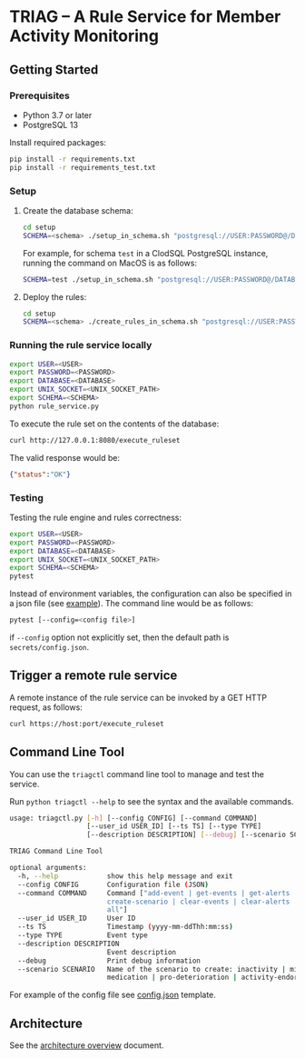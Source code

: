 # TRIAG – A Rule Service for Member Activity Monitoring

## Getting Started

### Prerequisites

- Python 3.7 or later
- PostgreSQL 13

Install required packages:

```sh
pip install -r requirements.txt
pip install -r requirements_test.txt
```

### Setup

1. Create the database schema:

    ```sh
    cd setup
    SCHEMA=<schema> ./setup_in_schema.sh "postgresql://USER:PASSWORD@/DATABASE?host=UNIX_SOCKET_PATH"
    ```

    For example, for schema `test` in a ClodSQL PostgreSQL instance, running the command on MacOS is as follows:

    ```sh
    SCHEMA=test ./setup_in_schema.sh "postgresql://USER:PASSWORD@/DATABASE?host=/Users/USERNAME/cloudsql/CONNECTION_NAME"
    ```

2. Deploy the rules:

    ```sh
    cd setup
    SCHEMA=<schema> ./create_rules_in_schema.sh "postgresql://USER:PASSWORD@/DATABASE?host=UNIX_SOCKET_PATH"
    ```

### Running the rule service locally

```sh
export USER=<USER> 
export PASSWORD=<PASSWORD>
export DATABASE=<DATABASE>
export UNIX_SOCKET=<UNIX_SOCKET_PATH>
export SCHEMA=<SCHEMA>
python rule_service.py
```

To execute the rule set on the contents of the database:

```sh
curl http://127.0.0.1:8080/execute_ruleset
```

The valid response would be:

```json
{"status":"OK"}
```

### Testing

Testing the rule engine and rules correctness:

```sh
export USER=<USER> 
export PASSWORD=<PASSWORD>
export DATABASE=<DATABASE>
export UNIX_SOCKET=<UNIX_SOCKET_PATH>
export SCHEMA=<SCHEMA>
pytest
```

Instead of environment variables, the configuration can also be specified in a json file (see [example](config.template.json)).
The command line would be as follows:

```sh
pytest [--config=<config file>]
```

if `--config` option not explicitly set, then the default path is `secrets/config.json`.

## Trigger a remote rule service

A remote instance of the rule service can be invoked by a GET HTTP request, as follows:

```sh
curl https://host:port/execute_ruleset
```

## Command Line Tool

You can use the `triagctl` command line tool to manage and test the service.

Run `python triagctl --help` to see the syntax and the available commands.

```sh
usage: triagctl.py [-h] [--config CONFIG] [--command COMMAND]
                   [--user_id USER_ID] [--ts TS] [--type TYPE]
                   [--description DESCRIPTION] [--debug] [--scenario SCENARIO]

TRIAG Command Line Tool

optional arguments:
  -h, --help            show this help message and exit
  --config CONFIG       Configuration file (JSON)
  --command COMMAND     Command ["add-event | get-events | get-alerts |
                        create-scenario | clear-events | clear-alerts | clear-
                        all"]
  --user_id USER_ID     User ID
  --ts TS               Timestamp (yyyy-mm-ddThh:mm:ss)
  --type TYPE           Event type
  --description DESCRIPTION
                        Event description
  --debug               Print debug information
  --scenario SCENARIO   Name of the scenario to create: inactivity | missing-
                        medication | pro-deterioration | activity-endorsement
```

For example of the config file see [config.json](config.template.json) template.

## Architecture

See the [architecture overview](docs/architecture.md) document.
